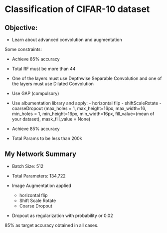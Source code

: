 # Classification of CIFAR-10 dataset
## Objective: 
   - Learn about advanced convolution and augmentation

     
Some constraints:
 - Achieve 85% accuracy
 - Total RF must be more than 44
 - One of the layers must use Depthwise Separable Convolution and one of the layers must use Dilated Convolution
 - Use GAP (compulsory)
 - Use albumentation library and apply:
        - horizontal flip
        - shiftScaleRotate
        - coarseDropout (max_holes = 1, max_height=16px, max_width=16, min_holes = 1, min_height=16px, min_width=16px, fill_value=(mean of your dataset), mask_fill_value = None)

- Achieve 85% accuracy
- Total Params to be less than 200k

## My Network Summary

- Batch Size: 512

- Total Parameters: 134,722

- Image Augmentation applied
   - horizontal flip
   - Shift Scale Rotate
   - Coarse Dropout
- Dropout as regularization with probability or 0.02

85% as target accuracy obtained in all cases.
